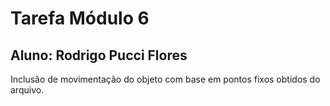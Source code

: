 # Tarefa Módulo 6

## Aluno: Rodrigo Pucci Flores

Inclusão de movimentação do objeto com base em pontos fixos obtidos do arquivo.